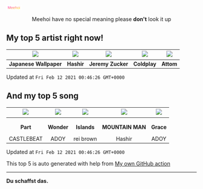 [![Meehoi Logo](https://github.com/beam41/beam41/raw/master/mh.svg)](http://my.meehoi.me/)
<p align="center">Meehoi have no special meaning please <b>don't</b> look it up</p>

## My top 5 artist right now!
<!-- table start -->
|<img src="https://i.scdn.co/image/be26a3769c1521d94e38a1515148216777093954">|<img src="https://i.scdn.co/image/499751f23c3a5add34c43d74148125e34b26d796">|<img src="https://i.scdn.co/image/2f11b50c3288556df7e9d991402b80ba079c85f1">|<img src="https://i.scdn.co/image/73a21de115738931d6c7760408ed367812b55ccd">|<img src="https://i.scdn.co/image/f28403d7f085a17c5d5f9d3c7ee9201d2e98a96e">|
| :---: | :---: | :---: | :---: | :---: |
|<b>Japanese Wallpaper</b>|<b>Hashir</b>|<b>Jeremy Zucker</b>|<b>Coldplay</b>|<b>Attom</b>|

Updated at `Fri Feb 12 2021 00:46:26 GMT+0000`
<!-- table end -->

## And my top 5 song
<!-- table song start -->
|<img src="https://i.scdn.co/image/ab67616d00001e0287edab62a48772ccc1892810">|<img src="https://i.scdn.co/image/ab67616d00001e0286dec818dcf0b4bfd72f0d7e">|<img src="https://i.scdn.co/image/ab67616d00001e02a16f826ef325cdc2b6d26d66">|<img src="https://i.scdn.co/image/ab67616d00001e0239de100539d8acde526844c3">|<img src="https://i.scdn.co/image/ab67616d00001e02f9f9a2c27a21c3df41c30c8a">|
| :---: | :---: | :---: | :---: | :---: |
|<p><b>Part</b></p> CASTLEBEAT|<p><b>Wonder</b></p> ADOY|<p><b>Islands</b></p> rei brown|<p><b>MOUNTAIN MAN</b></p> Hashir|<p><b>Grace</b></p> ADOY|

Updated at `Fri Feb 12 2021 00:46:26 GMT+0000`
<!-- table song end -->

This top 5 is auto generated with help from [My own GitHub action](https://github.com/beam41/spotify-listening)

---

**Du schaffst das.**